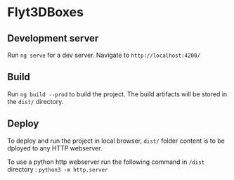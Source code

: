 # Flyt3DBoxes

## Development server

Run `ng serve` for a dev server. Navigate to `http://localhost:4200/`

## Build

Run `ng build --prod` to build the project.
The build artifacts will be stored in the `dist/` directory.

## Deploy

To deploy and run the project in local browser, `dist/` folder content is to be dployed to any HTTP webserver.

To use a python http webserver run the following command in `/dist` directory :
`python3 -m http.server`
